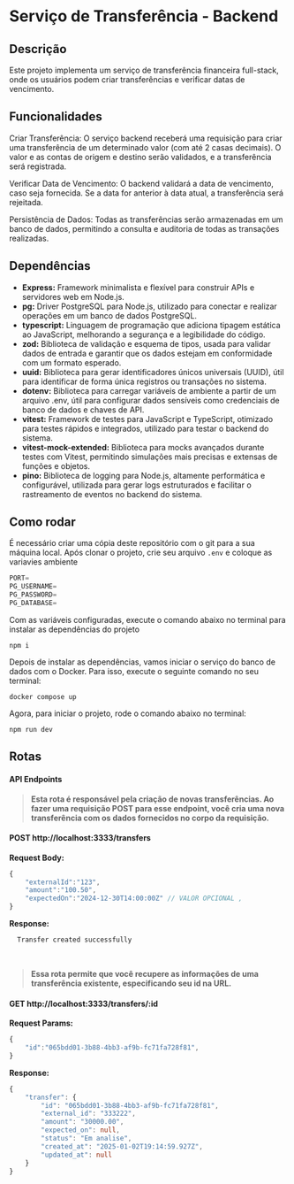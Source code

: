 # Serviço de Transferência - Backend

## Descrição

Este projeto implementa um serviço de transferência financeira
full-stack, onde os usuários podem criar transferências e verificar
datas de vencimento.

## Funcionalidades

Criar Transferência: O serviço backend receberá uma requisição para criar uma transferência de um determinado valor (com até 2 casas decimais). O valor e as contas de origem e destino serão validados, e a transferência será registrada.

Verificar Data de Vencimento: O backend validará a data de vencimento, caso seja fornecida. Se a data for anterior à data atual, a transferência será rejeitada.

Persistência de Dados: Todas as transferências serão armazenadas em um banco de dados, permitindo a consulta e auditoria de todas as transações realizadas.

## Dependências

- <b>Express:</b> Framework minimalista e flexível para construir APIs e servidores web em Node.js. <br>
- <b>pg:</b> Driver PostgreSQL para Node.js, utilizado para conectar e realizar operações em um banco de dados PostgreSQL. <br>
- <b>typescript:</b> Linguagem de programação que adiciona tipagem estática ao JavaScript, melhorando a segurança e a legibilidade do código. <br>
- <b>zod:</b> Biblioteca de validação e esquema de tipos, usada para validar dados de entrada e garantir que os dados estejam em conformidade com um formato esperado. <br>
- <b>uuid:</b> Biblioteca para gerar identificadores únicos universais (UUID), útil para identificar de forma única registros ou transações no sistema. <br>
- <b>dotenv:</b> Biblioteca para carregar variáveis de ambiente a partir de um arquivo .env, útil para configurar dados sensíveis como credenciais de banco de dados e chaves de API. <br>
- <b>vitest:</b> Framework de testes para JavaScript e TypeScript, otimizado para testes rápidos e integrados, utilizado para testar o backend do sistema.<br>
- <b>vitest-mock-extended:</b> Biblioteca para mocks avançados durante testes com Vitest, permitindo simulações mais precisas e extensas de funções e objetos.<br>
- <b>pino:</b> Biblioteca de logging para Node.js, altamente performática e configurável, utilizada para gerar logs estruturados e facilitar o rastreamento de eventos no backend do sistema.<br>

## Como rodar

É necessário criar uma cópia deste repositório com o git para a sua máquina local.
Após clonar o projeto, crie seu arquivo `.env` e coloque as variavies ambiente

```ts
PORT=
PG_USERNAME=
PG_PASSWORD=
PG_DATABASE=
```

Com as variáveis configuradas, execute o comando abaixo no terminal para instalar as dependências do projeto

```
npm i
```

Depois de instalar as dependências, vamos iniciar o serviço do banco de dados com o Docker. Para isso, execute o seguinte comando no seu terminal:

```
docker compose up
```

Agora, para iniciar o projeto, rode o comando abaixo no terminal:

```
npm run dev
```

## Rotas

#### API Endpoints

> <b> Esta rota é responsável pela criação de novas transferências. Ao fazer uma requisição POST para esse endpoint, você cria uma nova transferência com os dados fornecidos no corpo da requisição. </b>

#### POST http://localhost:3333/transfers

<b>Request Body: </b>

```ts
{
    "externalId":"123",
    "amount":"100.50",
    "expectedOn":"2024-12-30T14:00:00Z" // VALOR OPCIONAL ,
}
```

<b>Response: </b>

```ts
  Transfer created successfully
```

<br>

> <b>Essa rota permite que você recupere as informações de uma transferência existente, especificando seu id na URL.</b>

#### GET http://localhost:3333/transfers/:id

<b>Request Params: </b>

```ts
{
    "id":"065bdd01-3b88-4bb3-af9b-fc71fa728f81",
}
```

<b>Response: </b>

```ts
{
    "transfer": {
        "id": "065bdd01-3b88-4bb3-af9b-fc71fa728f81",
        "external_id": "333222",
        "amount": "30000.00",
        "expected_on": null,
        "status": "Em analise",
        "created_at": "2025-01-02T19:14:59.927Z",
        "updated_at": null
    }
}
```
